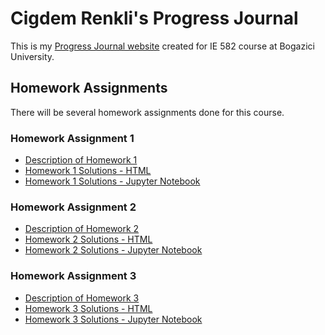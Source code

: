 # Cigdem Renkli's Progress Journal

This is my [Progress Journal website](https://github.com/BU-IE-582/fall21-CigdemRenkli/) created for IE 582 course at Bogazici University.

## Homework Assignments

There will be several homework assignments done for this course.

### Homework Assignment 1
* [Description of Homework 1](HW1/IE582_Fall21_Homework1.pdf)
* [Homework 1 Solutions - HTML](HW1/HW1_Cigdem_Renkli.html)
* [Homework 1 Solutions - Jupyter Notebook](HW1/HW1_Cigdem_Renkli.ipynb)

### Homework Assignment 2
* [Description of Homework 2](HW2/IE582_Fall21_Homework2.pdf)
* [Homework 2 Solutions - HTML](HW2/HW2_Cigdem_Renkli.html)
* [Homework 2 Solutions - Jupyter Notebook](HW2/HW2_Cigdem_Renkli.ipynb)

### Homework Assignment 3
* [Description of Homework 3](HW3/IE582_Fall21_Homework3.pdf)
* [Homework 3 Solutions - HTML](HW3/HW3_Cigdem_Renkli.html)
* [Homework 3 Solutions - Jupyter Notebook](HW3/HW3_Cigdem_Renkli.ipynb)


